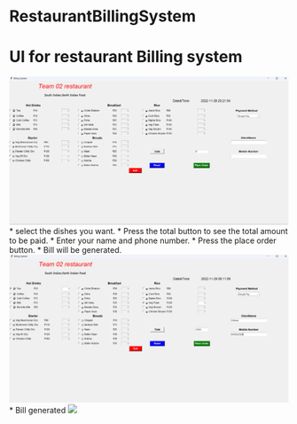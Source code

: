 # RestaurantBillingSystem


# UI for restaurant Billing system
<img src='UI.png'/>
* select the dishes you want. 
* Press the total button to see the total amount to be paid.
* Enter your name and phone number.
* Press the place order button.  
* Bill will be generated.
<img src='UI2.png'/>
* Bill generated
<img src='Bill'/>

